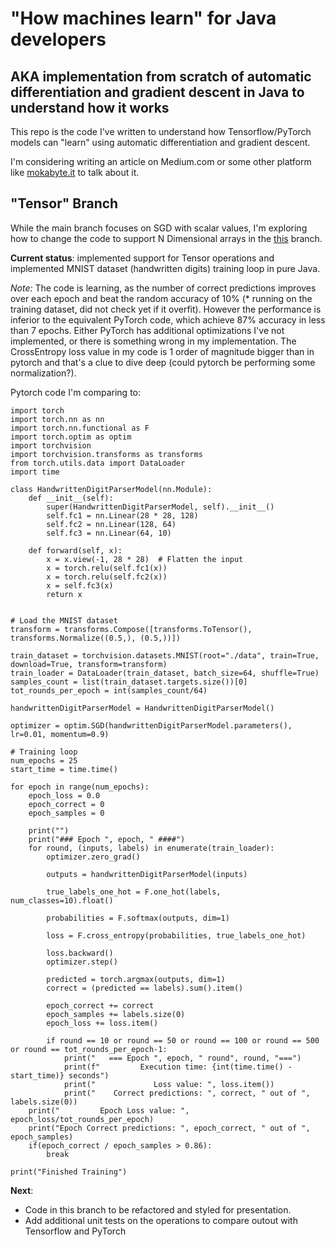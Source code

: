# "How machines learn" for Java developers 
## AKA implementation from scratch of automatic differentiation and gradient descent in Java to understand how it works

This repo is the code I've written to understand how Tensorflow/PyTorch models can "learn" using automatic differentiation and gradient descent.

I'm considering writing an article on Medium.com or some other platform like [mokabyte.it](https://www.mokabyte.it/autore/cristiano-costantini/) to talk about it.

## "Tensor" Branch
While the main branch focuses on SGD with scalar values, I'm exploring how to change the code to support N Dimensional arrays in the [this](https://github.com/cristcost/java-gradient-descent/tree/tensor) branch.

**Current status**: implemented support for Tensor operations and implemented MNIST dataset (handwritten digits) training loop in pure Java.

*Note:* The code is learning, as the number of correct predictions improves over each epoch and beat the random accuracy of 10% (* running on the training dataset, did not check yet if it overfit). However the performance is inferior to the equivalent PyTorch code, which achieve 87% accuracy in less than 7 epochs. Either PyTorch has additional optimizations I've not implemented, or there is something wrong in my implementation. The CrossEntropy loss value in my code is 1 order of magnitude bigger than in pytorch and that's a clue to dive deep (could pytorch be performing some normalization?).

Pytorch code I'm comparing to:

```
import torch
import torch.nn as nn
import torch.nn.functional as F
import torch.optim as optim
import torchvision
import torchvision.transforms as transforms
from torch.utils.data import DataLoader
import time

class HandwrittenDigitParserModel(nn.Module):
    def __init__(self):
        super(HandwrittenDigitParserModel, self).__init__()
        self.fc1 = nn.Linear(28 * 28, 128)
        self.fc2 = nn.Linear(128, 64)
        self.fc3 = nn.Linear(64, 10)

    def forward(self, x):
        x = x.view(-1, 28 * 28)  # Flatten the input
        x = torch.relu(self.fc1(x))
        x = torch.relu(self.fc2(x))
        x = self.fc3(x)
        return x


# Load the MNIST dataset
transform = transforms.Compose([transforms.ToTensor(), transforms.Normalize((0.5,), (0.5,))])

train_dataset = torchvision.datasets.MNIST(root="./data", train=True, download=True, transform=transform)
train_loader = DataLoader(train_dataset, batch_size=64, shuffle=True)
samples_count = list(train_dataset.targets.size())[0]
tot_rounds_per_epoch = int(samples_count/64)

handwrittenDigitParserModel = HandwrittenDigitParserModel()

optimizer = optim.SGD(handwrittenDigitParserModel.parameters(), lr=0.01, momentum=0.9)

# Training loop
num_epochs = 25
start_time = time.time()

for epoch in range(num_epochs):
    epoch_loss = 0.0
    epoch_correct = 0
    epoch_samples = 0
          
    print("")
    print("### Epoch ", epoch, " ####")
    for round, (inputs, labels) in enumerate(train_loader):
        optimizer.zero_grad()

        outputs = handwrittenDigitParserModel(inputs)

        true_labels_one_hot = F.one_hot(labels, num_classes=10).float()

        probabilities = F.softmax(outputs, dim=1)

        loss = F.cross_entropy(probabilities, true_labels_one_hot)

        loss.backward()
        optimizer.step()

        predicted = torch.argmax(outputs, dim=1)
        correct = (predicted == labels).sum().item()

        epoch_correct += correct
        epoch_samples += labels.size(0)
        epoch_loss += loss.item()

        if round == 10 or round == 50 or round == 100 or round == 500 or round == tot_rounds_per_epoch-1:
            print("   === Epoch ", epoch, " round", round, "===")
            print(f"         Execution time: {int(time.time() - start_time)} seconds")
            print("             Loss value: ", loss.item())
            print("    Correct predictions: ", correct, " out of ", labels.size(0))
    print("         Epoch Loss value: ", epoch_loss/tot_rounds_per_epoch)
    print("Epoch Correct predictions: ", epoch_correct, " out of ", epoch_samples)
    if(epoch_correct / epoch_samples > 0.86):
        break

print("Finished Training")
```

**Next**: 
* Code in this branch to be refactored and styled for presentation.
* Add additional unit tests on the operations to compare outout with Tensorflow and PyTorch